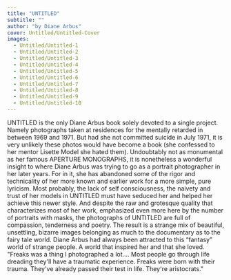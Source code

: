 ```yaml
---
title: "UNTITLED"
subtitle: ""
author: "by Diane Arbus"
cover: Untitled/Untitled-Cover
images:
  - Untitled/Untitled-1
  - Untitled/Untitled-2
  - Untitled/Untitled-3
  - Untitled/Untitled-4
  - Untitled/Untitled-5
  - Untitled/Untitled-6
  - Untitled/Untitled-7
  - Untitled/Untitled-8
  - Untitled/Untitled-9
  - Untitled/Untitled-10
---
```


UNTITLED is the only Diane Arbus book solely devoted to a single project. Namely photographs taken at residences for the mentally retarded in between 1969 and 1971. But had she not committed suicide in July 1971, it is very unlikely these photos would have become a book (she confessed to her mentor Lisette Model she hated them). 
Undoubtably not as monumental as her famous APERTURE MONOGRAPHS, it is nonetheless a wonderful insight to where Diane Arbus was trying to go as a portrait photographer in her later years. For in it, she has abandoned some of the rigor and technicality of her more known and earlier work for a more simple, pure lyricism.
Most probably, the lack of self consciousness, the naivety and trust of her models in UNTITLED must have seduced her and helped her achieve this newer style.
And despite the raw and grotesque quality that characterizes most of her work, emphasized even more here by the number of portraits with masks, the photographs of UNTITLED are full of compassion, tenderness and poetry.  The result is a strange mix of beautiful, unsettling, bizarre images belonging as much to the documentary as to the fairy tale world. 
Diane Arbus had always been attracted to this “fantasy” world of strange people. A world that inspired her and that she loved.
"Freaks was a thing I photographed a lot.... Most people go through life dreading they'll have a traumatic experience. Freaks were born with their trauma. They've already passed their test in life. They're aristocrats."
